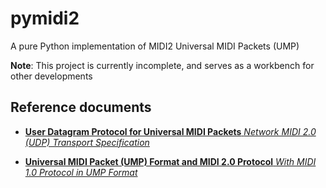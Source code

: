 # pymidi2

A pure Python implementation of MIDI2 Universal MIDI Packets (UMP)


**Note**: This project is currently incomplete, and serves as a workbench for other developments

## Reference documents

* [**User Datagram Protocol for Universal MIDI Packets** _Network MIDI 2.0 (UDP) Transport Specification_](https://drive.google.com/file/d/1dtsOgMLbtif9Fp-OaZhwnRs9an4dn3uv/edit)

* [**Universal MIDI Packet (UMP) Format and MIDI 2.0 Protocol** _With MIDI 1.0 Protocol in UMP Format_](https://drive.google.com/file/d/1l2L5ALHj4K9hw_LalQ2jJZBMXDxc9Uel/view)
